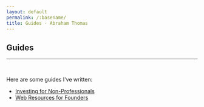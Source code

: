 ```yaml
---
layout: default
permalink: /:basename/
title: Guides · Abraham Thomas
---
```


## Guides

----

<br/>

Here are some guides I've written:

* [Investing for Non-Professionals](/investing-for-non-professionals)
* [Web Resources for Founders](/web-resources-for-founders)




<!--
* [The Well-Equipped Kitchen](/kitchen-guide)
* Japan: An Opinionated Guide
[Euro Board Games](sdfa)  
[The Well-Equipped Kitchen](sdf)  

**Book Reviews**  
A Time of Gifts   
The Man Who Knew Infinity  
The Worst Journey in the World  
Cosmos  
Empires of the Word  
-->
